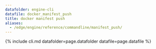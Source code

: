 ```yaml
---
datafolder: engine-cli
datafile: docker_manifest_push
title: docker manifest push
aliases:
  - /edge/engine/reference/commandline/manifest_push/
---
```

<!--
This page is automatically generated from Docker's source code. If you want to
suggest a change to the text that appears here, open a ticket or pull request
in the source repository on GitHub:

https://github.com/docker/cli
-->

{% include cli.md datafolder=page.datafolder datafile=page.datafile %}
